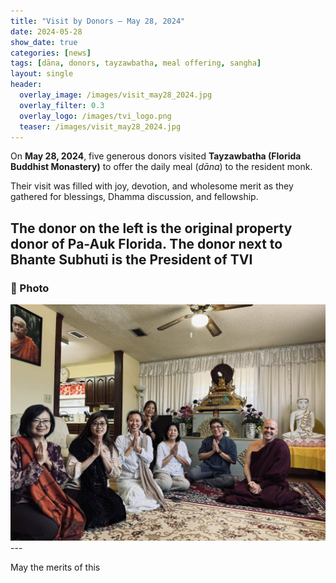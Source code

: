 ```yaml
---
title: "Visit by Donors — May 28, 2024"
date: 2024-05-28
show_date: true
categories: [news]
tags: [dāna, donors, tayzawbatha, meal offering, sangha]
layout: single
header:
  overlay_image: /images/visit_may28_2024.jpg
  overlay_filter: 0.3
  overlay_logo: /images/tvi_logo.png
  teaser: /images/visit_may28_2024.jpg
---
```


On **May 28, 2024**, five generous donors visited **Tayzawbatha (Florida Buddhist Monastery)** to offer the daily meal (*dāna*) to the resident monk.

Their visit was filled with joy, devotion, and wholesome merit as they gathered for blessings, Dhamma discussion, and fellowship.

The donor on the left is the original property donor of Pa-Auk Florida.
The donor next to Bhante Subhuti is the President of TVI
---

### 📸 Photo

  <img src="/images/visit_may28_2024.jpg" alt="Donors offering meal at Tayzawbatha" >
---

May the merits of this
